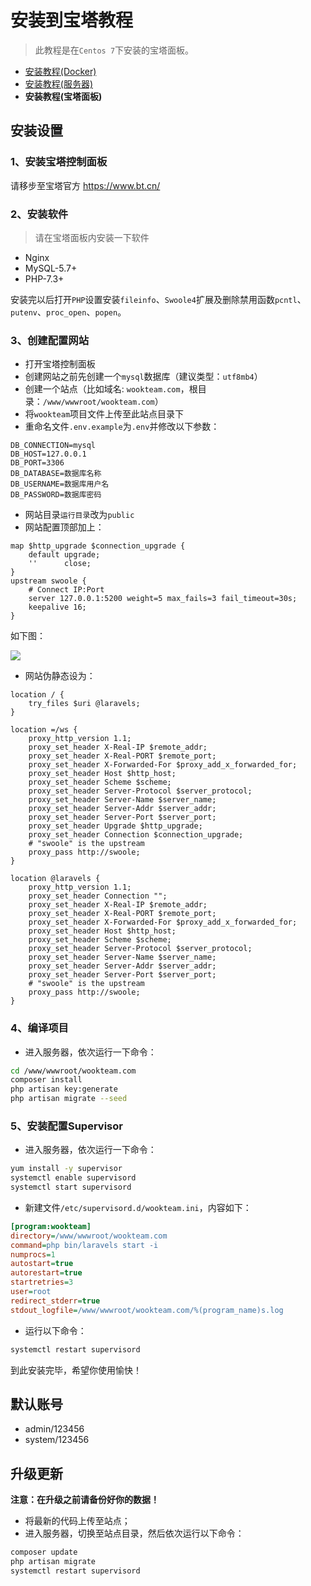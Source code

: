 # 安装到宝塔教程

> 此教程是在`Centos 7`下安装的宝塔面板。

- [安装教程(Docker)](DOCKER.md)
- [安装教程(服务器)](SERVER.md)
- **安装教程(宝塔面板)**

## 安装设置

### 1、安装宝塔控制面板

请移步至宝塔官方 https://www.bt.cn/

### 2、安装软件

> 请在宝塔面板内安装一下软件

- Nginx
- MySQL-5.7+
- PHP-7.3+

安装完以后打开`PHP`设置安装`fileinfo`、`Swoole4`扩展及删除禁用函数`pcntl`、`putenv`、`proc_open`、`popen`。

### 3、创建配置网站

- 打开宝塔控制面板
- 创建网站之前先创建一个`mysql`数据库（建议类型：`utf8mb4`）
- 创建一个站点（比如域名: `wookteam.com`，根目录：`/www/wwwroot/wookteam.com`）
- 将`wookteam`项目文件上传至此站点目录下
- 重命名文件`.env.example`为`.env`并修改以下参数：

```dotenv
DB_CONNECTION=mysql
DB_HOST=127.0.0.1
DB_PORT=3306
DB_DATABASE=数据库名称
DB_USERNAME=数据库用户名
DB_PASSWORD=数据库密码
```

- 网站目录`运行目录`改为`public`
- 网站配置顶部加上：

```
map $http_upgrade $connection_upgrade {
    default upgrade;
    ''      close;
}
upstream swoole {
    # Connect IP:Port
    server 127.0.0.1:5200 weight=5 max_fails=3 fail_timeout=30s;
    keepalive 16;
}
```

如下图：

![](../resources/assets/statics/other/bt/1.png)

- 网站伪静态设为：

```nginx
location / {
    try_files $uri @laravels;
}

location =/ws {
    proxy_http_version 1.1;
    proxy_set_header X-Real-IP $remote_addr;
    proxy_set_header X-Real-PORT $remote_port;
    proxy_set_header X-Forwarded-For $proxy_add_x_forwarded_for;
    proxy_set_header Host $http_host;
    proxy_set_header Scheme $scheme;
    proxy_set_header Server-Protocol $server_protocol;
    proxy_set_header Server-Name $server_name;
    proxy_set_header Server-Addr $server_addr;
    proxy_set_header Server-Port $server_port;
    proxy_set_header Upgrade $http_upgrade;
    proxy_set_header Connection $connection_upgrade;
    # "swoole" is the upstream
    proxy_pass http://swoole;
}

location @laravels {
    proxy_http_version 1.1;
    proxy_set_header Connection "";
    proxy_set_header X-Real-IP $remote_addr;
    proxy_set_header X-Real-PORT $remote_port;
    proxy_set_header X-Forwarded-For $proxy_add_x_forwarded_for;
    proxy_set_header Host $http_host;
    proxy_set_header Scheme $scheme;
    proxy_set_header Server-Protocol $server_protocol;
    proxy_set_header Server-Name $server_name;
    proxy_set_header Server-Addr $server_addr;
    proxy_set_header Server-Port $server_port;
    # "swoole" is the upstream
    proxy_pass http://swoole;
}
```

### 4、编译项目

- 进入服务器，依次运行一下命令：

```bash
cd /www/wwwroot/wookteam.com
composer install
php artisan key:generate
php artisan migrate --seed
```

### 5、安装配置Supervisor

- 进入服务器，依次运行一下命令：

```bash
yum install -y supervisor
systemctl enable supervisord
systemctl start supervisord
```

- 新建文件`/etc/supervisord.d/wookteam.ini`，内容如下：

```ini
[program:wookteam]
directory=/www/wwwroot/wookteam.com
command=php bin/laravels start -i
numprocs=1
autostart=true
autorestart=true
startretries=3
user=root
redirect_stderr=true
stdout_logfile=/www/wwwroot/wookteam.com/%(program_name)s.log
```

- 运行以下命令：

```bash
systemctl restart supervisord
```

到此安装完毕，希望你使用愉快！

## 默认账号

- admin/123456
- system/123456

## 升级更新

**注意：在升级之前请备份好你的数据！**

- 将最新的代码上传至站点；
- 进入服务器，切换至站点目录，然后依次运行以下命令：

```bash
composer update
php artisan migrate
systemctl restart supervisord
```

